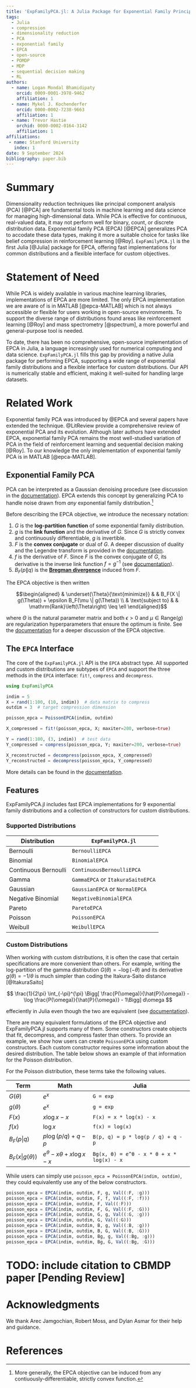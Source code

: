 ```yaml
---
title: 'ExpFamilyPCA.jl: A Julia Package for Exponential Family Principal Component Analysis'
tags:
  - Julia
  - compression
  - dimensionality reduction
  - PCA
  - exponential family
  - EPCA
  - open-source
  - POMDP
  - MDP
  - sequential decision making
  - RL
authors:
  - name: Logan Mondal Bhamidipaty
    orcid: 0009-0001-3978-9462
    affiliation: 1
  - name: Mykel J. Kochenderfer
    orcid: 0000-0002-7238-9663
    affiliation: 1
  - name: Trevor Hastie
    orchid: 0000-0002-0164-3142
    affiliation: 1
affiliations:
 - name: Stanford University
   index: 1
date: 9 September 2024
bibliography: paper.bib
---
```


# Summary

Dimensionality reduction techniques like principal component analysis (PCA) [@PCA] are fundamental tools in machine learning and data science for managing high-dimensional data. While PCA is effective for continuous, real-valued data, it may not perform well for binary, count, or discrete distribution data. Exponential family PCA (EPCA) [@EPCA] generalizes PCA to accodate these data types, making it more a suitable choice for tasks like belief compression in reinforcement learning [@Roy]. `ExpFamilyPCA.jl` is the first Julia [@Julia] package for EPCA, offering fast implementations for common distributions and a flexible interface for custom objectives.

# Statement of Need

While PCA is widely available in various machine learning libraries, implementations of EPCA are more limited. The only EPCA implementation we are aware of is in MATLAB [@epca-MATLAB] which is not always accessible or flexible for users working in open-source environments. To support the diverse range of distributions found areas like reinforcement learning [@Roy] and mass spectrometry [@spectrum], a more powerful and general-purpose tool is needed.

To date, there has been no comprehensive, open-source implementation of EPCA in Julia, a language increasingly used for numerical computing and data science. `ExpFamilyPCA.jl` fills this gap by providing a native Julia package for performing EPCA, supporting a wide range of exponential family distributions and a flexible interface for custom distributions.  Our API is numerically stable and efficient, making it well-suited for handling large datasets.

# Related Work

Exponential family PCA was introduced by @EPCA and several papers have extended the technique. @LitReview provide a comprehensive review of exponential PCA and its evolution. Although later authors have extended EPCA, exponential family PCA remains the most well-studied variation of PCA in the field of reinforcement learning and sequential decision making [@Roy]. To our knowledge the only implementation of exponential family PCA is in MATLAB [@epca-MATLAB].

## Exponential Family PCA

PCA can be interpreted as a Gaussian denoising procedure (see discussion in the [documentation](https://sisl.github.io/ExpFamilyPCA.jl/dev/math/intro/#Probabilistic-Interpretation)). EPCA extends this concept by generalizing PCA to handle noise drawn from *any* exponential family distribution.[^1] 

Before describing the EPCA objective, we introduce the necessary notation:


1. $G$ is the **log-partition function** of some exponential family distribution.
2. $g$ is the **link function** and the derivative of $G$. Since $G$ is strictly convex and continuously differentiable, $g$ is invertible.
3. $F$ is the **convex conjugate** or dual of $G$. A deeper discussion of duality and the Legendre transform is provided in the [documentation](https://sisl.github.io/ExpFamilyPCA.jl/dev/math/bregman/#The-Legendre-Transform-and-Parameter-Duality).
4. $f$ is the derivative of $F$. Since $F$ is the convex conjugate of $G$, its derivative is the inverse link function $f = g^{-1}$ (see [documentation](https://sisl.github.io/ExpFamilyPCA.jl/dev/math/appendix/inverses/)).
5. $B_F(p \| q)$ is the [**Bregman divergence**](https://sisl.github.io/ExpFamilyPCA.jl/dev/bregman/) induced from $F$.


The EPCA objective is then written

$$\begin{aligned}
& \underset{\Theta}{\text{minimize}}
& & B_F(X \| g(\Theta)) + \epsilon B_F(\mu \| g(\Theta)) \\
& \text{subject to}
& & \mathrm{Rank}\left(\Theta\right) \leq \ell
\end{aligned}$$

where $\Theta$ is the natural parameter matrix and both $\epsilon > 0$ and $\mu \in \mathrm{Range}(g)$ are regularization hyperparameters that ensure the optimum is finite. See the [documentation](https://sisl.github.io/ExpFamilyPCA.jl/dev/math/epca/) for a deeper discussion of the EPCA objective.

[^1]: More generally, the EPCA objective can be induced from any contiuously-differentiable, strictly convex function.

## The `EPCA` Interface

The core of the `ExpFamilyPCA.jl` API is the `EPCA` abstract type. All supported and custom distributions are subtypes of `EPCA` and support the three methods in the `EPCA` interface: `fit!`, `compress` and `decompress`.

```julia
using ExpFamilyPCA

indim = 5
X = rand(1:100, (10, indim))  # data matrix to compress
outdim = 3  # target compression dimension

poisson_epca = PoissonEPCA(indim, outdim)

X_compressed = fit!(poisson_epca, X; maxiter=200, verbose=true)

Y = rand(1:100, (3, indim))  # test data
Y_compressed = compress(poisson_epca, Y; maxiter=200, verbose=true)

X_reconstructed = decompress(poisson_epca, X_compressed)
Y_reconstructed = decompress(poisson_epca, Y_compressed)
```

More details can be found in the [documentation](https://sisl.github.io/ExpFamilyPCA.jl/dev/api/).

## Features

ExpFamilyPCA.jl includes fast EPCA implementations for 9 exponential family distributions and a collection of constructors for custom distributions.

### Supported Distributions

| Distribution         | `ExpFamilyPCA.jl`                 |
|----------------------|-----------------------------------|
| Bernoulli            | `BernoulliEPCA`                   |
| Binomial             | `BinomialEPCA`                    |
| Continuous Bernoulli | `ContinuousBernoulliEPCA`         |
| Gamma                | `GammaEPCA` or `ItakuraSaitoEPCA` |
| Gaussian             | `GaussianEPCA` or `NormalEPCA`    |
| Negative Binomial    | `NegativeBinomialEPCA`            |
| Pareto               | `ParetoEPCA`                      |
| Poisson              | `PoissonEPCA`                     |
| Weibull              | `WeibullEPCA`                     |

### Custom Distributions

When working with custom distributions, it is often the case that certain specifications are more convenient than others. For example, writing the log-partition of the gamma distribution $G(\theta) = -\log(-\theta)$ and its derivative $g(\theta) = -1 / \theta$ is much simpler than coding the Itakura-Saito distance [@ItakuraSaito]

$$
\frac{1}{2\pi} \int_{-\pi}^{\pi} \Bigg[ \frac{P(\omega)}{\hat{P}(\omega)} - \log \frac{P(\omega)}{\hat{P}{\omega}} - 1\Bigg] d\omega
$$

effeciently in Julia even though the two are equivalent (see [documentation](https://sisl.github.io/ExpFamilyPCA.jl/dev/math/gamma/)).

There are many equivalent formulations of the EPCA objective and ExpFamilyPCA.jl supports many of them. Some constructors create objects that fit, decompress, and compress faster than others. To provide an example, we show how users can create `PoissonEPCA` using custom constructors. Each custom constructor requires some information about the desired distribution. The table below shows an example of that information for the Poisson distribution.

For the Poisson distribution, these terms take the following values.

| Term        | Math                  | Julia                  |
|-------------|-----------------------|------------------------|
| $G(\theta)$ | $e^x$                 | `G = exp`               |
| $g(\theta)$ | $e^x$                 | `g = exp`               |
| $F(x)$      | $x \log x - x$        | `F(x) = x * log(x) - x`       |
| $f(x)$      | $\log x$              | `f(x) = log(x)`               |
| $B_F(p \| q)$ | $p \log(p/q) + q - p$ | `B(p, q) = p * log(p / q) + q - p` |
| $B_F(x \| g(\theta))$ | $e^\theta - x\theta + x \log x - x$ | `Bg(x, θ) = e^θ - x * θ + x * log(x) - x` |

While users can simply use `poisson_epca = PoissonEPCA(indim, outdim)`, they could equivalently use any of the below constructors.

```julia
poisson_epca = EPCA(indim, outdim, F, g, Val((:F, :g)))
poisson_epca = EPCA(indim, outdim, F, f, Val((:F, :f)))
poisson_epca = EPCA(indim, outdim, F, Val((:F)))
poisson_epca = EPCA(indim, outdim, F, G, Val((:F, :G)))
poisson_epca = EPCA(indim, outdim, G, g, Val((:G, :g)))
poisson_epca = EPCA(indim, outdim, G, Val((:G)))
poisson_epca = EPCA(indim, outdim, B, g, Val((:B, :g)))
poisson_epca = EPCA(indim, outdim, B, G, Val((:B, :G)))
poisson_epca = EPCA(indim, outdim, Bg, g, Val((:Bg, :g)))
poisson_epca = EPCA(indim, outdim, Bg, G, Val((:Bg, :G)))
```

# TODO: include citation to CBMDP paper [Pending Review]

# Acknowledgments

We thank Arec Jamgochian, Robert Moss, and Dylan Asmar for their help and guidance.

# References